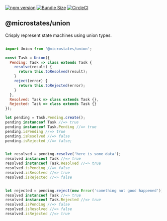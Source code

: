 [![npm version](https://badge.fury.io/js/%40microstates%2Funion.svg)](https://badge.fury.io/js/%40microstates%2Funion) [![Bundle Size](https://badgen.net/bundlephobia/minzip/@microstates/union)](https://bundlephobia.com/result?p=@microstates/union) [![CircleCI](https://badgen.net/circleci/github/microstates/union/master)](https://circleci.com/gh/microstates/union)

## @microstates/union

Crisply represent state machines using union types.

``` javascript

import Union from '@microstates/union';

const Task = Union({
  Pending: Task => class extends Task {
    resolve(result) {
      return this.toResolved(result);
    }
    reject(error) {
      return this.toRejected(error);
    }
  },
  Resolved: Task => class extends Task {},
  Rejected: Task => class extends Task {}
});

let pending = Task.Pending.create();
pending instanceof Task //=> true
pending instanceof Task.Pending //=> true
pending.isPending //=> true
pending.isResolved //=> false
pending.isRejected //=> false;


let resolved = pending.resolve('here is some data');
resolved instanceof Task //=> true
resolved instanceof Task.Resolved //=> true
resolved.isPending //=> false
resolved.isResolved //=> true
resolved.isRejected //=> false


let rejected = pending.reject(new Error('something not good happened'));
resolved instanceof Task //=> true
resolved instanceof Task.Rejected //=> true
resolved.isPending //=> false
resolved.isResolved //=> false
resolved.isRejected //=> true
```
